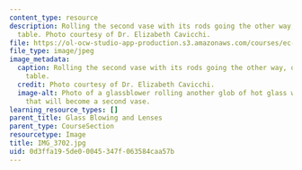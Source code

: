 ```yaml
---
content_type: resource
description: Rolling the second vase with its rods going the other way, on the metal
  table. Photo courtesy of Dr. Elizabeth Cavicchi.
file: https://ol-ocw-studio-app-production.s3.amazonaws.com/courses/ec-050-recreate-experiments-from-history-inform-the-future-from-the-past-galileo-january-iap-2010/0d3ffa195de00045347f063584caa57b_IMG_3702.jpg
file_type: image/jpeg
image_metadata:
  caption: Rolling the second vase with its rods going the other way, on the metal
    table.
  credit: Photo courtesy of Dr. Elizabeth Cavicchi.
  image-alt: Photo of a glassblower rolling another glob of hot glass with white rods
    that will become a second vase.
learning_resource_types: []
parent_title: Glass Blowing and Lenses
parent_type: CourseSection
resourcetype: Image
title: IMG_3702.jpg
uid: 0d3ffa19-5de0-0045-347f-063584caa57b
---
```

